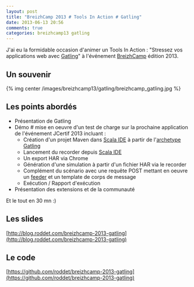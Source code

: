 ```yaml
---
layout: post
title: "BreizhCamp 2013 # Tools In Action # Gatling"
date: 2013-06-13 20:56
comments: true
categories: breizhcamp13 gatling
---
```


J'ai eu la formidable occasion d'animer un Tools In Action : "Stressez vos applications web avec [Gatling](http://gatling-tool.org/)" à l'événement [BreizhCamp](http://www.breizhcamp.org/) édition 2013.

## Un souvenir

{% img center /images/breizhcamp13/gatling/breizhcamp_gatling.jpg %}

## Les points abordés

* Présentation de Gatling
* Démo # mise en oeuvre d'un test de charge sur la prochaine application de l'événement JCertif 2013 incluant :
	* Création d'un projet Maven dans [Scala IDE](http://scala-ide.org/) à partir de l'[archetype Gatling](http://repository.excilys.com/content/groups/public/archetype-catalog.xml)
	* Lancement du recorder depuis [Scala IDE](http://scala-ide.org/)
	* Un export HAR via Chrome
	* Génération d'une simulation à partir d'un fichier HAR via le recorder
	* Complément du scénario avec une requête POST mettant en oeuvre un [feeder](https://github.com/excilys/gatling/wiki/Feeders) et un template de corps de message
	* Exécution / Rapport d'exécution
* Présentation des extensions et de la communauté

Et le tout en 30 mn :)

## Les slides

[http://blog.roddet.com/breizhcamp-2013-gatling](http://blog.roddet.com/breizhcamp-2013-gatling)

## Le code

[https://github.com/roddet/breizhcamp-2013-gatling](https://github.com/roddet/breizhcamp-2013-gatling)
